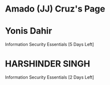 # Amado (JJ) Cruz's Page




# Yonis Dahir


Information Security Essentials [5 Days Left]



# HARSHINDER SINGH


Information Security Essentials [2 Days Left]



